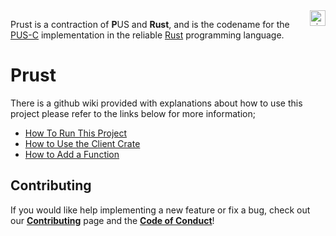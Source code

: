 <a href="http://www.visionspace.com">
   <img src="https://www.visionspace.com/img/VISIONSPACE_HZ_BLACK_HR.png" alt="visionspace logo" title="visionspace_cicd" align="right" height="25px" />
</a>

Prust is a contraction of **P**US and **Rust**, and is the codename for the [PUS-C](https://ecss.nl/standard/ecss-e-st-70-41c-space-engineering-telemetry-and-telecommand-packet-utilization-15-april-2016/) implementation in the reliable [Rust](https://www.rust-lang.org/) programming language. 

# Prust
There is a github wiki provided with explanations about how to use this project please refer to the links below for more information;
* [How To Run This Project](https://github.com/visionspacetec/Prust/wiki/How-to-Run-This-Project)
* [How to Use the Client Crate](https://github.com/visionspacetec/Prust/wiki/How-to-Use-the-Client-Crate)
* [How to Add a Function](https://github.com/visionspacetec/Prust/wiki/How-to-Add-a-Function)

## Contributing

If you would like help implementing a new feature or fix a bug, check out our **[Contributing](https://github.com/visionspacetec/Prust/blob/master/.github/contributing.md)** page and the **[Code of Conduct](https://github.com/visionspacetec/Prust/blob/master/.github/code_of_conduct.md)**!
